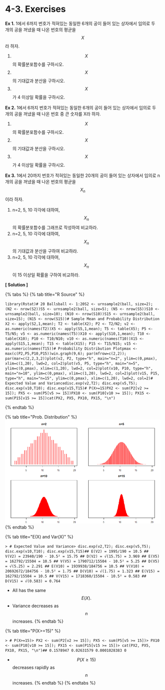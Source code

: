 # 4-3. Exercises

**Ex 1.** 1에서 6까지 번호가 적혀있는 동일한 6개의 공이 들어 있는 상자에서 임의로 두 개의 공을 꺼냈을 때 나온 번호의 평균을 $$X$$ 라 하자.

1. $$X$$ 의 확률분포함수를 구하시오.
2. $$X$$ 의 기대값과 분산을 구하시오.
3. $$X$$ 가 4 이상일 확률을 구하시오.

**Ex 2.** 1에서 6까지 번호가 적혀있는 동일한 6개의 공이 들어 있는 상자에서 임의로 두 개의 공을 꺼냈을 때 나온 번호 중 큰 숫자를 X라 하자. 

1. $$X$$ 의 확률분포함수를 구하시오.
2. $$X$$ 의 기대값과 분산을 구하시오.
3. $$X$$ 가 4 이상일 확률을 구하시오.

**Ex 3.** 1에서 20까지 번호가 적혀있는 동일한 20개의 공이 들어 있는 상자에서 임의로 n 개의 공을 꺼냈을 때 나온 번호의 평균을 $$X_n$$ 이라 하자. 

1. n=2, 5, 10 각각에 대하여, $$X_n$$ 의 확률분포함수를  그래프로 작성하여 비교하라.
2. n=2, 5, 10 각각에 대하여, $$X_n$$의 기대값과 분산을 구하여 비교하라.
3. n=2, 5, 10 각각에 대하여,  $$X_n$$이 15 이상일 확률을 구하여 비교하라.

**\[ Solution \]**

{% tabs %}
{% tab title="R Source" %}
```text
library(Rstat)# 20 Ballsball <- 1:20S2 <- urnsample2(ball, size=2); (N2 <- nrow(S2))S5 <- urnsample2(ball, size=5); (N5 <- nrow(S5))S10 <- urnsample2(ball, size=10); (N10 <- nrow(S10))S15 <- urnsample2(ball, size=15); (N15 <- nrow(S15))# Sample Mean and Probability Distribution X2 <- apply(S2,1,mean); T2 <- table(X2); P2 <- T2/N2; v2 <- as.numeric(names(T2))X5 <- apply(S5,1,mean); T5 <- table(X5); P5 <- T5/N5; v5 <- as.numeric(names(T5))X10 <- apply(S10,1,mean); T10 <- table(X10); P10 <- T10/N10; v10 <- as.numeric(names(T10))X15 <- apply(S15,1,mean); T15 <- table(X15); P15 <- T15/N15; v15 <- as.numeric(names(T15))# Probability Distribution Plotpmax <- max(c(P2,P5,P10,P15))win.graph(9,6); par(mfrow=c(2,2)); par(mar=c(2,2,3,2))plot(v2, P2, type="h", main="n=2", ylim=c(0,pmax), xlim=c(1,20), lwd=2, col=2)plot(v5, P5, type="h", main="n=5", ylim=c(0,pmax), xlim=c(1,20), lwd=2, col=2)plot(v10, P10, type="h", main="n=10", ylim=c(0,pmax), xlim=c(1,20), lwd=2, col=2)plot(v15, P15, type="h", main="n=15", ylim=c(0,pmax), xlim=c(1,20), lwd=2, col=2)# Expected Value and Variancedisc.exp(v2,T2); disc.exp(v5,T5); disc.exp(v10,T10); disc.exp(v15,T15)# P(X>=15)PX2 <- sum(P2[v2 >= 15]); PX5 <- sum(P5[v5 >= 15])PX10 <- sum(P10[v10 >= 15]); PX15 <- sum(P15[v15 >= 15])cat(PX2, PX5, PX10, PX15, "\n")
```
{% endtab %}

{% tab title="Prob. Distribution" %}
![](../.gitbook/assets/image%20%28148%29.png)
{% endtab %}

{% tab title="E\(X\) and Var\(X\)" %}
```text
> # Expected Value and Variance> disc.exp(v2,T2); disc.exp(v5,T5); disc.exp(v10,T10); disc.exp(v15,T15)## E(V2) = 1995/190 = 10.5 ## V(V2) = 23940/190 - 10.5² = 15.75 ## D(V2) = √(15.75) = 3.969 ## E(V5) = 162792/15504 = 10.5 ## V(V5) = 1790712/15504 - 10.5² = 5.25 ## D(V5) = √(5.25) = 2.291 ## E(V10) = 1939938/184756 = 10.5 ## V(V10) = 20692672/184756 - 10.5² = 1.75 ## D(V10) = √(1.75) = 1.323 ## E(V15) = 162792/15504 = 10.5 ## V(V15) = 1718360/15504 - 10.5² = 0.583 ## D(V15) = √(0.583) = 0.764 
```

* All has the same $$E(X).$$ 
* Variance decreases as $$n$$ increases.
{% endtab %}

{% tab title="P\(X>=15\)" %}
```text
> # P(X>=15)> PX2 <- sum(P2[v2 >= 15]); PX5 <- sum(P5[v5 >= 15])> PX10 <- sum(P10[v10 >= 15]); PX15 <- sum(P15[v15 >= 15])> cat(PX2, PX5, PX10, PX15, "\n")## 0.1578947 0.02631579 0.0001028383 0 
```

* $$P(X \ge 15) $$ decreases rapidly as $$n$$ increases.
{% endtab %}
{% endtabs %}

